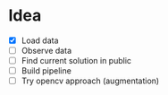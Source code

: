 # Idea

+ [X] Load data
+ [ ] Observe data
+ [ ] Find current solution in public
+ [ ] Build pipeline
+ [ ] Try opencv approach (augmentation)
